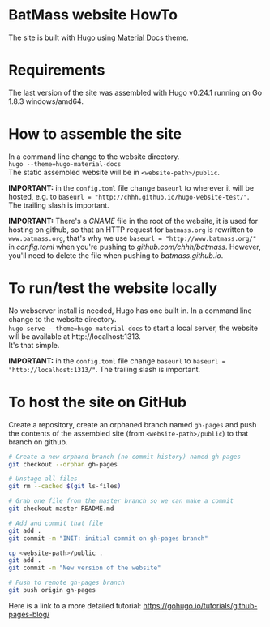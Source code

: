 # BatMass website HowTo
The site is built with [Hugo](https://gohugo.io/) using [Material Docs](https://github.com/digitalcraftsman/hugo-material-docs) theme.

# Requirements
The last version of the site was assembled with Hugo v0.24.1 running on Go 1.8.3 windows/amd64.

# How to assemble the site
In a command line change to the website directory.  
`hugo --theme=hugo-material-docs`  
The static assembled website will be in `<website-path>/public`.  


__IMPORTANT:__ in the `config.toml` file change `baseurl` to wherever it will be hosted, e.g. to `baseurl = "http://chhh.github.io/hugo-website-test/"`. The trailing slash is important.  


__IMPORTANT:__ There's a _CNAME_ file in the root of the website, it is used for hosting on github, so that an HTTP request for `batmass.org` is rewritten to `www.batmass.org`, that's why we use `baseurl = "http://www.batmass.org/"` in _config.toml_  when you're pushing to _github.com/chhh/batmass_. However, you'll need to delete the file when pushing to _batmass.github.io_.



# To run/test the website locally
No webserver install is needed, Hugo has one built in. In a command line change to the website directory.  
`hugo serve --theme=hugo-material-docs` to start a local server, the website will be available at http://localhost:1313.  
It's that simple.  


__IMPORTANT:__ in the `config.toml` file change `baseurl` to `baseurl = "http://localhost:1313/"`. The trailing slash is important.



# To host the site on GitHub
Create a repository, create an orphaned branch named `gh-pages` and push the contents of the assembled site (from `<website-path>/public`) to that branch on github.  
```bash
# Create a new orphand branch (no commit history) named gh-pages
git checkout --orphan gh-pages

# Unstage all files
git rm --cached $(git ls-files)

# Grab one file from the master branch so we can make a commit
git checkout master README.md

# Add and commit that file
git add .
git commit -m "INIT: initial commit on gh-pages branch"

cp <website-path>/public .
git add .
git commit -m "New version of the website"

# Push to remote gh-pages branch
git push origin gh-pages
```
Here is a link to a more detailed tutorial: https://gohugo.io/tutorials/github-pages-blog/

